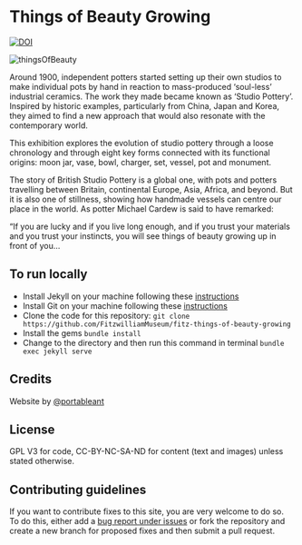 # Things of Beauty Growing
[![DOI](https://zenodo.org/badge/413723408.svg)](https://zenodo.org/badge/latestdoi/413723408)

![thingsOfBeauty](https://user-images.githubusercontent.com/286552/163694089-42cfdc4d-c8c9-4f5c-84a0-c895d11da2b6.jpg)

Around 1900, independent potters started setting up their own studios to make individual pots by hand in reaction to mass-produced ‘soul-less’ industrial ceramics. The work they made became known as ‘Studio Pottery’. Inspired by historic examples, particularly from China, Japan and Korea, they aimed to find a new approach that would also resonate with the contemporary world.

This exhibition explores the evolution of studio pottery through a loose chronology and through eight key forms connected with its functional origins: moon jar, vase, bowl, charger, set, vessel, pot and monument.

The story of British Studio Pottery is a global one, with pots and potters travelling between Britain, continental Europe, Asia, Africa, and beyond. But it is also one of stillness, showing how handmade vessels can centre our place in the world. As potter Michael Cardew is said to have remarked:

“If you are lucky and if you live long enough, and if you trust your materials and you trust your instincts, you will see things of beauty growing up in front of you…

## To run locally

* Install Jekyll on your machine following these [instructions](https://jekyllrb.com/docs/installation/)
* Install Git on your machine following these [instructions](https://git-scm.com/book/en/v2/Getting-Started-Installing-Git)
* Clone the code for this repository:
   `git clone https://github.com/FitzwilliamMuseum/fitz-things-of-beauty-growing`
* Install the gems
   `bundle install`
* Change to the directory and then run this command in terminal `bundle exec jekyll serve`


## Credits

Website by [@portableant](https://github.com/portableant)

## License

GPL V3 for code, CC-BY-NC-SA-ND for content (text and images) unless stated otherwise.

## Contributing guidelines

If you want to contribute fixes to this site, you are very welcome to do so. To do this, either add a [bug report under issues](https://github.com/FitzwilliamMuseum/fitz-things-of-beauty-growing/issues) or fork the repository and create a new branch for proposed fixes and then submit a pull request.
